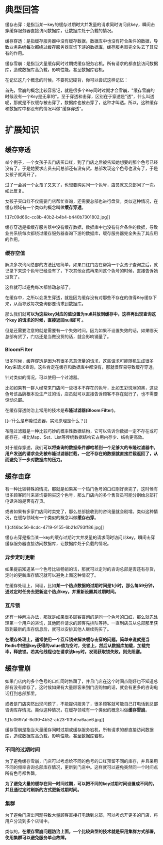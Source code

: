 # 典型回答


缓存击穿：是指当某一key的缓存过期时大并发量的请求同时访问此key，瞬间击穿缓存服务器直接访问数据库，让数据库处于负载的情况。



缓存穿透：是指缓存服务器中没有缓存数据，数据库中也没有符合条件的数据，导致业务系统每次都绕过缓存服务器查询下游的数据库，缓存服务器完全失去了其应有的作用。



缓存雪崩：是指当大量缓存同时过期或缓存服务宕机，所有请求的都直接访问数据库，造成数据库高负载，影响性能，甚至数据库宕机。



在记忆这几个概念的时候，不要死记硬背，你可以尝试这样记忆：



首先，雪崩的概念比较容易记，就是很多个Key同时过期才会雪崩，"缓存雪崩的时候没有一个Key是无辜的"。至于穿透和击穿，区别在于穿透是"透"，什么叫透呢，那就是不仅缓存被击穿了，数据库也被击穿了，这种才叫透。所以，这种缓存和数据库中都没有的情况叫做"缓存穿透"。



# 扩展知识
## 缓存穿透


举个例子，一个女孩子去门店买口红，到了门店之后被告知她想要的那个色号已经没有了。于是她要求店员去问总部还有没有货。总部发现这个色号也没有了，于是女孩子就离开了。



过了一会另一个女孩子又来了，也想要购买同一个色号，店员就又总部问了一次。如此反复。



女孩子买口红不仅需要门店帮忙查询，还需要总部也进行盘货。类似这种情况，在缓存领域有一个类似的概念叫做**缓存穿透**。



![[7c09d66c-cc8b-40b2-b4b4-b440b7301802.jpg]]



缓存穿透是指缓存服务器中没有缓存数据，数据库中也没有符合条件的数据，导致业务系统每次都绕过缓存服务器查询下游的数据库，缓存服务器完全失去了其应用的作用。



### 缓存空值


解决多次询问总部的方法比较简单，如果口红门店在帮第一个女孩子查询之后，就记录下来这个色号已经没有了，下次其他女孩再来问这个色号的时候，直接告诉她没货了。



这样就可以避免每次都惊动总部了。



在缓存中，之所以会发生穿透，就是因为缓存没有对那些不存在的值得Key缓存下来，从而导致每次查询都要请求到数据库。



那么我们就**可以为这些key对应的值设置为null并放到缓存中，这样再出现查询这个key 的请求的时候，直接返回null即可 。**



但是还需要注意的就是需要有一个失效时间，因为如果不设置失效的话，如果哪天总部有货了，门店还是当做没货的话，就会影响销量了。



### BloomFilter


很多时候，缓存穿透是因为有很多恶意流量的请求，这些请求可能随机生成很多Key来请求查询，这些肯定在缓存和数据库中都没有，那就很容易导致缓存穿透。



针对类似的情况，可以使用一个过滤器。



比如如果有一群人经常来门店问一些根本不存在的色号，比如五彩斑斓的黑，这些色号该品牌根本没生产过的话，店员就可以直接告诉顾客不存在就行了，也不需要惊动总部。



在缓存穿透防治上常用的技术是**布隆过滤器(Bloom Filter)**。



[[✅什么是布隆过滤器，实现原理是什么？]]



布隆过滤器是一种比较巧妙的概率性数据结构，它可以告诉你数据一定不存在或可能存在，相比Map、Set、List等传统数据结构它占用内存少、结构更高效。



对于缓存穿透，我们**可以将查询的数据条件都哈希到一个足够大的布隆过滤器中，用户发送的请求会先被布隆过滤器拦截，一定不存在的数据就直接拦截返回了，从而避免下一步对数据库的压力。**



## 缓存击穿


有一种比较特殊的情况，那就是如果某一个热门色号的口红刚好卖完了，这时候有很多顾客同时来咨询要购买这个色号，那么门店内的多个售货员可能分别给总部打电话咨询是否有存货。



或者如果有多家门店同时卖完了，那么总部接收到的咨询量就会剧增。类似这种情况，在缓存领域有一个类似的概念叫做**缓存击穿**。



![[cf46bc56-8cdc-4719-9155-6b21d793ff86.jpg]]



缓存击穿是指当某一key的缓存过期时大并发量的请求同时访问此key，瞬间击穿缓存服务器直接访问数据库，让数据库处于负载的情况。



### 异步定时更新


如果提前知道某一个色号比较畅销的话，那就可以定时的咨询总部是否还有存货，定时的更新库存情况就可以避免上面这种情况了。



在缓存处理上，同理，比如**某一个热点数据的过期时间是1小时，那么每59分钟，通过定时任务去更新这个热点key，并重新设置其过期时间。**



### 互斥锁


还有一种解决办法，那就是如果很多顾客咨询的是同一个色号的口红，那么就先处理第一个用户的咨询，其他同样请求的顾客先排队等待。一直到店员从总部那里获取到最新的库存信息后，就可以安排其他人继续购买了。



**在缓存处理上，通常使用一个互斥锁来解决缓存击穿的问题。简单来说就是当Redis中根据key获得的value值为空时，先锁上，然后从数据库加载，加载完毕，释放锁。若其他线程也在请求该key时，发现获取锁失败，则先阻塞。**



## 缓存雪崩


如果门店内的多个色号的口红同时售罄了，并且门店在这个时间点刚好也不知道总部有没有库存了，这时候如果有大量顾客来到门店购物的话，就会有更多的咨询电话打到总部那里。



或者是门店突然出现问题了，不能提供服务了，很多顾客就可能自己打电话到总部咨询库存情况。类似这种情况，在缓存领域有一个类似的概念叫做**缓存雪崩**。



![[1c0697af-6d30-4b52-ab23-1f3bfea6aae6.jpg]]



缓存雪崩是指当大量缓存同时过期或缓存服务宕机，所有请求的都直接访问数据库，造成数据库高负载，影响性能，甚至数据库宕机。



### 不同的过期时间


为了避免缓存雪崩，门店可以考虑给不同的色号的口红预留不同的库存，并且采用不同的频率咨询总部库存情况，更新到门店中。这样就可以避免突然同一个时间点所有色号都售罄。



**为了避免大量的缓存在同一时间过期，可以把不同的key过期时间设置成不同的， 并且通过定时刷新的方式更新过期时间。**



### 集群


为了避免门店出问题导致大量顾客直接打电话到总部，可以考虑开更多的门店，将用户分流到多个店铺中。



类似的，**在缓存雪崩问题防治上面，一个比较典型的技术就是采用集群方式部署，使用集群可以避免服务单点故障。**

